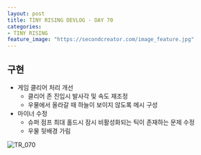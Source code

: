 ```yaml
---
layout: post
title: TINY RISING DEVLOG - DAY 70
categories:
- TINY RISING
feature_image: "https://secondcreator.com/image_feature.jpg"
---
```


## 구현
- 게임 클리어 처리 개선
  - 클리어 존 진입시 발사각 및 속도 재조정
  - 우물에서 올라갈 때 하늘이 보이지 않도록 메시 구성
- 마이너 수정
  - 슈퍼 점프 최대 홀드시 잠시 비활성화되는 틱이 존재하는 문제 수정
  - 우물 뒷배경 가림

![TR_070](https://secondcreator.com/blog/imgs/TR_070.png)
